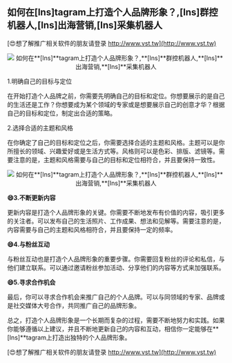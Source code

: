 ## **如何在**[Ins]**tagram上打造个人品牌形象？,**[Ins]**群控机器人,**[Ins]**出海营销,**[Ins]**采集机器人**

[😍想了解推广相关软件的朋友请登录 http://www.vst.tw](http://www.vst.tw)

 <center><img src="https://vst.tw/MP4/tuiguang/png/0.png" alt="如何在**[Ins]**tagram上打造个人品牌形象？,**[Ins]**群控机器人,**[Ins]**出海营销,**[Ins]**采集机器人"></center>

1.明确自己的目标与定位

在开始打造个人品牌之前，你需要先明确自己的目标和定位。你想要展示的是自己的生活还是工作？你想要成为某个领域的专家或是想要展示自己的创意才华？根据自己的目标和定位，制定出合适的策略。

2.选择合适的主题和风格

在你确定了自己的目标和定位之后，你需要选择合适的主题和风格。主题可以是你所擅长的领域、兴趣爱好或是生活方式等。风格则可以是色彩、排版、滤镜等。需要注意的是，主题和风格需要与自己的目标和定位相符合，并且要保持一致性。

 <center><img src="https://vst.tw/MP4/tuiguang/png/6.png" alt="如何在**[Ins]**tagram上打造个人品牌形象？,**[Ins]**群控机器人,**[Ins]**出海营销,**[Ins]**采集机器人"></center>

**😄3.不断更新内容**

更新内容是打造个人品牌形象的关键。你需要不断地发布有价值的内容，吸引更多的关注者。可以发布自己的生活照片、工作成果、想法和见解等。需要注意的是，内容需要与自己的主题和风格相符合，并且要保持一定的频率。

**😄4.与粉丝互动**

与粉丝互动也是打造个人品牌形象的重要步骤。你需要回复粉丝的评论和私信，与他们建立联系。可以通过邀请粉丝参加活动、分享他们的内容等方式来加强联系。

**😄5.寻求合作机会**

最后，你可以寻求合作机会来推广自己的个人品牌。可以与同领域的专家、品牌或是社交媒体大号合作，共同推广自己的品牌形象。

总之，打造个人品牌形象是一个长期而复杂的过程，需要不断地努力和实践。如果你能够遵循以上建议，并且不断地更新自己的内容和互动，相信你一定能够在**[Ins]**tagram上打造出独特的个人品牌形象。

[😍想了解推广相关软件的朋友请登录 http://www.vst.tw](http://www.vst.tw)



